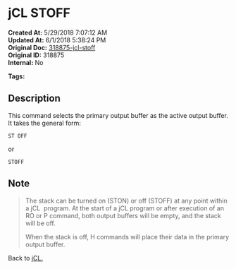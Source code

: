 # jCL STOFF

**Created At:** 5/29/2018 7:07:12 AM  
**Updated At:** 6/1/2018 5:38:24 PM  
**Original Doc:** [318875-jcl-stoff](https://docs.jbase.com/45792-jcl/318875-jcl-stoff)  
**Original ID:** 318875  
**Internal:** No  

**Tags:**
<badge text='output' vertical='middle' />
<badge text='buffer' vertical='middle' />
<badge text='stack' vertical='middle' />
<badge text='jcl' vertical='middle' />

## Description

This command selects the primary output buffer as the active output buffer. It takes the general form:

```
ST OFF
```

or

```
STOFF
```

## Note

> The stack can be turned on (STON) or off (STOFF) at any point within a jCL  program. At the start of a jCL program or after execution of an RO or P command, both output buffers will be empty, and the stack will be off.
>
> When the stack is off, H commands will place their data in the primary output buffer.

Back to [jCL.](./../README.md)
